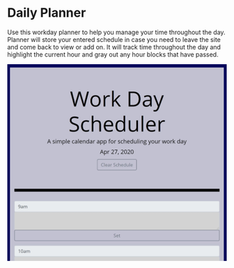 # Daily Planner

Use this workday planner to help you manage your time throughout the day.
Planner will store your entered schedule in case you need to leave the site and come back to view or add on.
It will track time throughout the day and highlight the current hour and gray out any hour blocks that have passed.

![Image of application ready to use](https://github.com/josephcbaca/PersonalDayPlanner/blob/master/WDPscreenshot.JPG)